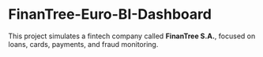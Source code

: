 # FinanTree-Euro-BI-Dashboard
This project simulates a fintech company called **FinanTree S.A.**, focused on loans, cards, payments, and fraud monitoring. 
